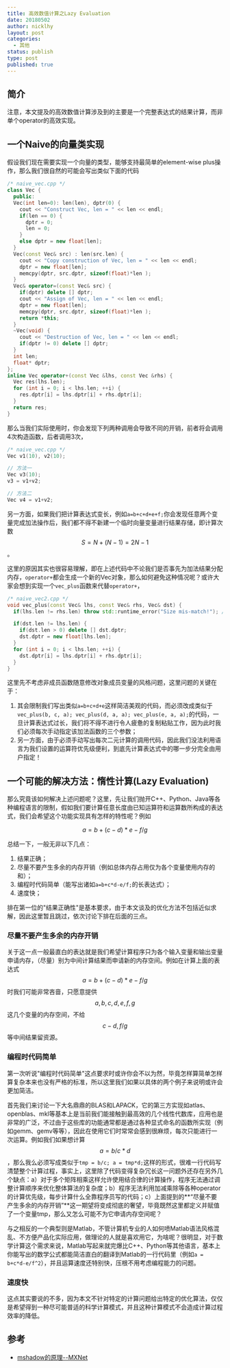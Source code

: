 ```yaml
---
title: 高效数值计算之Lazy Evaluation
date: 20180502
author: nicklhy
layout: post
categories:
  - 其他
status: publish
type: post
published: true
---
```


## 简介

注意，本文提及的高效数值计算涉及到的主要是一个完整表达式的结果计算，而非单个operator的高效实现。

## 一个Naive的向量类实现

假设我们现在需要实现一个向量的类型，能够支持最简单的element-wise plus操作，那么我们很自然的可能会写出类似下面的代码

```C++
/* naive_vec.cpp */
class Vec {
  public:
  Vec(int len=0): len(len), dptr(0) {
    cout << "Construct Vec, len = " << len << endl;
    if(len == 0) {
      dptr = 0;
      len = 0;
    }
    else dptr = new float[len];
  }
  Vec(const Vec& src) : len(src.len) {
    cout << "Copy construction of Vec, len = " << len << endl;
    dptr = new float[len];
    memcpy(dptr, src.dptr, sizeof(float)*len );
  }
  Vec& operator=(const Vec& src) {
    if(dptr) delete [] dptr;
    cout << "Assign of Vec, len = " << len << endl;
    dptr = new float[len];
    memcpy(dptr, src.dptr, sizeof(float)*len );
    return *this;
  }
  ~Vec(void) {
    cout << "Destruction of Vec, len = " << len << endl;
    if(dptr != 0) delete [] dptr;
  }
  int len;
  float* dptr;
};
inline Vec operator+(const Vec &lhs, const Vec &rhs) {
  Vec res(lhs.len);
  for (int i = 0; i < lhs.len; ++i) {
    res.dptr[i] = lhs.dptr[i] + rhs.dptr[i];
  }
  return res;
}
```

那么当我们实际使用时，你会发现下列两种调用会导致不同的开销，前者将会调用4次构造函数，后者调用3次，

```C++
/* naive_vec.cpp */
Vec v1(10), v2(10);

// 方法一
Vec v3(10);
v3 = v1+v2;

// 方法二
Vec v4 = v1+v2;
```

另一方面，如果我们把计算表达式变长，例如`a=b+c+d+e+f;`你会发现任意两个变量完成加法操作后，我们都不得不新建一个临时向量变量进行结果存储，即计算次数$$S = N+(N-1) = 2N-1$$。

这里的原因其实也很容易理解，即在上述代码中不论我们是否事先为加法结果分配内存，`operator+`都会生成一个新的Vec对象，那么如何避免这种情况呢？或许大家会想到实现一个`vec_plus`函数来代替`operator+`，

```C++
/* naive_vec2.cpp */
void vec_plus(const Vec& lhs, const Vec& rhs, Vec& dst) {
  if(lhs.len != rhs.len) throw std::runtime_error("Size mis-match!"); // error

  if(dst.len != lhs.len) {
    if(dst.len > 0) delete [] dst.dptr;
    dst.dptr = new float[lhs.len];
  }
  for (int i = 0; i < lhs.len; ++i) {
    dst.dptr[i] = lhs.dptr[i] + rhs.dptr[i];
  }
}
```

这里先不考虑非成员函数随意修改对象成员变量的风格问题，这里问题的关键在于：

1. 其会限制我们写出类似`a=b+c+d+e`这样简洁美观的代码，而必须改成类似于`vec_plus(b, c, a); vec_plus(d, a, a); vec_plus(e, a, a);`的代码，一旦计算表达式过长，我们将不得不进行令人疲惫的复制粘贴工作，因为此时我们必须每次手动指定该加法函数的三个参数；
2. 另一方面，由于必须手动写出每次二元计算的调用代码，因此我们没法利用语言为我们设置的运算符优先级便利，到底先计算表达式中的哪一步分完全由用户指定！

## 一个可能的解决方法：惰性计算(Lazy Evaluation)

那么究竟该如何解决上述问题呢？这里，先让我们抛开C++、Python、Java等各种编程语言的限制，假如我们要计算任意长度由已知运算符和运算数所构成的表达式，我们会希望这个功能实现具有怎样的特性呢？例如

$$a = b+(c-d)*e-f/g$$

总结一下，一般无非以下几点：

1. 结果正确；
2. 尽量不要产生多余的内存开销（例如总体内存占用仅为各个变量使用内存的和）；
3. 编程时代码简单（能写出诸如`a=b+c*d-e/f;`的长表达式）；
4. 速度快；


排在第一位的"结果正确性"是基本要求，由于本文谈及的优化方法不包括近似求解，因此这里暂且跳过，依次讨论下排在后面的三点。

###  尽量不要产生多余的内存开销

关于这一点一般最直白的表达就是我们希望计算程序只为各个输入变量和输出变量申请内存，（尽量）别为中间计算结果而申请新的内存空间。例如在计算上面的表达式$$a = b+(c-d)*e-f/g$$时我们可能非常吝啬，只愿意提供$$a, b, c, d, e, f, g$$这几个变量的内存空间，不给$$c-d, f/g$$等中间结果留资源。

###  编程时代码简单

第一次听说"编程时代码简单"这点要求时或许你会不以为然，毕竟怎样算简单怎样算复杂本来也没有严格的标准，所以这里我们如果以具体的两个例子来说明或许会更加简洁。

首先我们来讨论一下大名鼎鼎的BLAS和LAPACK，它的第三方实现如atlas、openblas、mkl等基本上是当前我们能接触到最高效的几个线性代数库，应用也是非常的广泛，不过由于这些库的功能通常都是通过各种显式命名的函数所实现（例如gemm、gemv等等），因此在使用它们时常常会感到很麻烦，每次只能进行一次运算。例如我们如果想计算$$a = b/c*d$$，那么我么必须写成类似于`tmp = b/c; a = tmp*d;`这样的形式，很难一行代码写清楚整个计算过程，事实上，这里除了代码变得复杂冗长这一问题外还存在另外几个缺点：a）对于多个矩阵相乘这样允许使用结合律的计算操作，程序无法通过调整计算顺序来优化整体算法的复杂度；b）程序无法利用加减乘除等各种operator的计算优先级，每步计算什么全靠程序员写的代码；c）上面提到的**“尽量不要产生多余的内存开销”**这一期望将变成彻底的奢望，毕竟既然这里都定义并赋值了一个变量tmp，那么又怎么可能不为它申请内存空间呢？

与之相反的一个典型则是Matlab，不管计算机专业的人如何喷Matlab语法风格混乱、不方便产品化实际应用，做理论的人就是喜欢用它，为啥呢？很明显，对于数学计算这个需求来说，Matlab写起来就完爆比C++、Python等其他语言，基本上你能写出的数学公式都能简洁直白的翻译到Matlab的一行代码里（例如`a = b+c*d-e/f^2`），并且运算速度还特别快，压根不用考虑编程能力的问题。

###  速度快

这点其实要说的不多，因为本文不针对特定的计算问题给出特定的优化算法，仅仅是希望得到一种尽可能普适的科学计算模式，并且这种计算模式不会造成计算过程效率的降低。



## 参考

* [mshadow的原理--MXNet](http://www.cnblogs.com/heguanyou/p/7545344.html)
